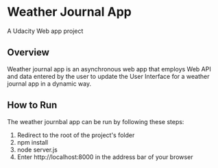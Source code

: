 # Weather Journal App
A Udacity Web app project

## Overview
Weather journal app is an asynchronous web app that employs Web API and data entered by the user to update the User Interface for a weather journal app in a dynamic way. 

## How to Run
The weather journbal app can be run by following these steps:
1. Redirect to the root of the project's folder
2. npm install
3. node server.js
4. Enter http://localhost:8000 in the address bar of your browser
   

